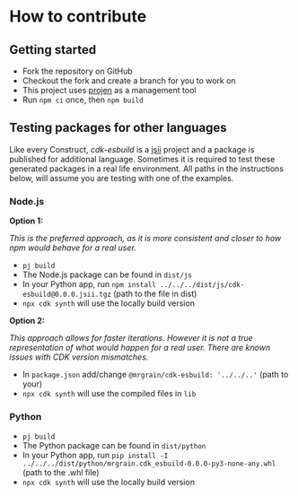 # How to contribute

## Getting started

- Fork the repository on GitHub
- Checkout the fork and create a branch for you to work on
- This project uses [projen](https://github.com/projen/projen) as a management tool
- Run `npm ci` once, then `npm build`

## Testing packages for other languages

Like every Construct, *cdk-esbuild* is a [jsii](https://github.com/aws/jsii) project and a package is published for additional language.
Sometimes it is required to test these generated packages in a real life environment.
All paths in the instructions below, will assume you are testing with one of the examples.

### Node.js

**Option 1:**

*This is the preferred approach, as it is more consistent and closer to how npm would behave for a real user.*

- `pj build`
- The Node.js package can be found in `dist/js`
- In your Python app, run `npm install ../../../dist/js/cdk-esbuild@0.0.0.jsii.tgz` (path to the file in dist)
- `npx cdk synth` will use the locally build version

**Option 2:**

*This approach allows for faster iterations. However it is not a true representation of what would happen for a real user. There are known issues with CDK version mismatches.*

- In `package.json` add/change `@mrgrain/cdk-esbuild: '../../..'` (path to your)
- `npx cdk synth` will use the compiled files in `lib`

### Python

- `pj build`
- The Python package can be found in `dist/python`
- In your Python app, run `pip install -I ../../../dist/python/mrgrain.cdk_esbuild-0.0.0-py3-none-any.whl` (path to the .whl file)
- `npx cdk synth` will use the locally build version
